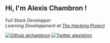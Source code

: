 <h2> Hi, I'm Alexis Chambron ! </h2>
<p><em>Full Stack Developper</br>Learning Developpment at <a href="https://www.thehackingproject.org/parcours">The Hacking Project</a>
</em></p>

[![Github alchambron](https://img.shields.io/badge/GitHub-100000?style=for-the-badge&logo=github&logoColor=white)](https://github.com/alchambron)
[![Twitter alexishiro](https://img.shields.io/badge/Twitter-1DA1F2?style=for-the-badge&logo=twitter&logoColor=white)](https://twitter.com/AlexisHiro) 
